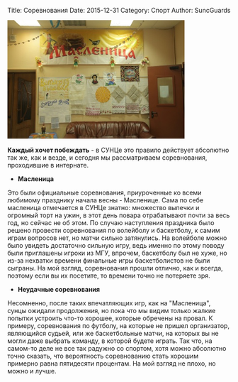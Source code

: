 ﻿Title: Соревнования
Date: 2015-12-31
Category: Спорт
Author: SuncGuards

![Here was picture, but someone stole it](../img/sport/sport2.jpg)

**Каждый хочет побеждать** - в СУНЦе это правило действует абсолютно так же, как и везде, и сегодня мы рассматриваем соревнования, проходившие в интернате.

*   **Масленица**

Это были официальные соревнования, приуроченные ко всеми любимому празднику начала весны - Масленице. Сама по себе масленица отмечается в СУНЦе знатно: множество выпечки и огромный торт на ужин, в этот день повара отрабатывают почти за весь год, но сейчас не об этом. По случаю наступления праздника было решено провести соревнования по волейболу и баскетболу, к самим играм вопросов нет, но матчи сильно затянулись. На волейболе можно было увидеть достаточно сильную игру, ведь именно по этому поводу были приглашены игроки из МГУ, впрочем, баскетболу был не хуже, но из-за нехватки времени финальные игры баскетболистов не были сыграны. На мой взгляд, соревнования прошли отлично, как и всегда, поэтому если вы их посетите, то времени точно не потеряете зря.

*   **Неудачные соревнования**

Несомненно, после таких впечатляющих игр, как на "Масленица", сунцы ожидали продолжения, но пока что мы видим только жалкие попытки устроить что-то хорошее, которые обречены на провал. К примеру, соревнования по футболу, на которые не пришел организатор, являющийся судьей, или же баскетбольные матчи, на которых вы не могли даже выбрать команду, в которой будете играть. Так что, на самом-то деле не все так радужно со спортом, хотя можно абсолютно точно сказать, что вероятность соревнованию стать хорошим примерно равна пятидесяти процентам. На мой взгляд не плохо, но можно и лучше.
